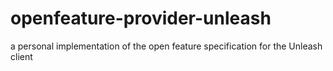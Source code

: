 # openfeature-provider-unleash
a personal implementation of the open feature specification for the Unleash client
